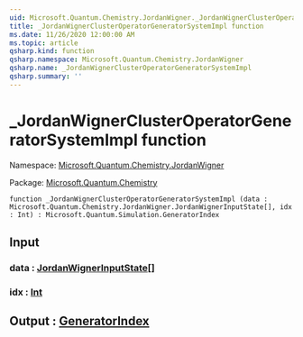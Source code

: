 ```yaml
---
uid: Microsoft.Quantum.Chemistry.JordanWigner._JordanWignerClusterOperatorGeneratorSystemImpl
title: _JordanWignerClusterOperatorGeneratorSystemImpl function
ms.date: 11/26/2020 12:00:00 AM
ms.topic: article
qsharp.kind: function
qsharp.namespace: Microsoft.Quantum.Chemistry.JordanWigner
qsharp.name: _JordanWignerClusterOperatorGeneratorSystemImpl
qsharp.summary: ''
---
```


# _JordanWignerClusterOperatorGeneratorSystemImpl function

Namespace: [Microsoft.Quantum.Chemistry.JordanWigner](xref:Microsoft.Quantum.Chemistry.JordanWigner)

Package: [Microsoft.Quantum.Chemistry](https://nuget.org/packages/Microsoft.Quantum.Chemistry)




```qsharp
function _JordanWignerClusterOperatorGeneratorSystemImpl (data : Microsoft.Quantum.Chemistry.JordanWigner.JordanWignerInputState[], idx : Int) : Microsoft.Quantum.Simulation.GeneratorIndex
```


## Input

### data : [JordanWignerInputState](xref:Microsoft.Quantum.Chemistry.JordanWigner.JordanWignerInputState)[]




### idx : [Int](xref:microsoft.quantum.lang-ref.int)





## Output : [GeneratorIndex](xref:Microsoft.Quantum.Simulation.GeneratorIndex)

